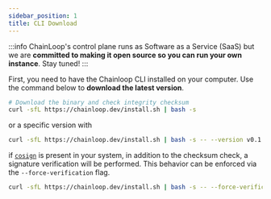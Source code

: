 ```yaml
---
sidebar_position: 1
title: CLI Download
---
```


:::info
ChainLoop's control plane runs as Software as a Service (SaaS) but we are **committed to making it open source so you can run your own instance**. Stay tuned!
:::

First, you need to have the Chainloop CLI installed on your computer. Use the command below to **download the latest version**.

```bash
# Download the binary and check integrity checksum
curl -sfL https://chainloop.dev/install.sh | bash -s
```

or a specific version with

```bash
curl -sfL https://chainloop.dev/install.sh | bash -s -- --version v0.1.2
```

if [`cosign`](https://docs.sigstore.dev/cosign) is present in your system, in addition to the checksum check, a signature verification will be performed. This behavior can be enforced via the `--force-verification` flag.

```bash
curl -sfL https://chainloop.dev/install.sh | bash -s -- --force-verification
```
